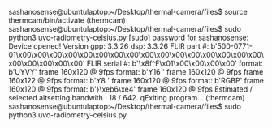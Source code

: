 sashanosense@ubuntulaptop:~/Desktop/thermal-camera/files$ source thermcam/bin/activate
(thermcam) sashanosense@ubuntulaptop:~/Desktop/thermal-camera/files$ sudo python3 uvc-radiometry-celsius.py 
[sudo] password for sashanosense: 
Device opened!
Version gpp: 3.3.26 dsp: 3.3.26
FLIR part #: b'500-0771-01\x00\x00\x00\x00\x00\x00\x00\x00\x00\x00\x00\x00\x00\x00\x00\x00\x00\x00\x00\x00\x00'
FLIR serial #: b'\x8f^F\x01\x00\x00\x00\x00'
format: b'UYVY'
  frame 160x120 @ 9fps
format: b'Y16 '
  frame 160x120 @ 9fps
  frame 160x122 @ 9fps
format: b'Y8  '
  frame 160x120 @ 9fps
format: b'RGBP'
  frame 160x120 @ 9fps
format: b'}\xeb6\xe4'
  frame 160x120 @ 9fps
Estimated / selected altsetting bandwith : 18 / 642. 
qExiting program...
(thermcam) sashanosense@ubuntulaptop:~/Desktop/thermal-camera/files$ sudo python3 uvc-radiometry-celsius.py 
